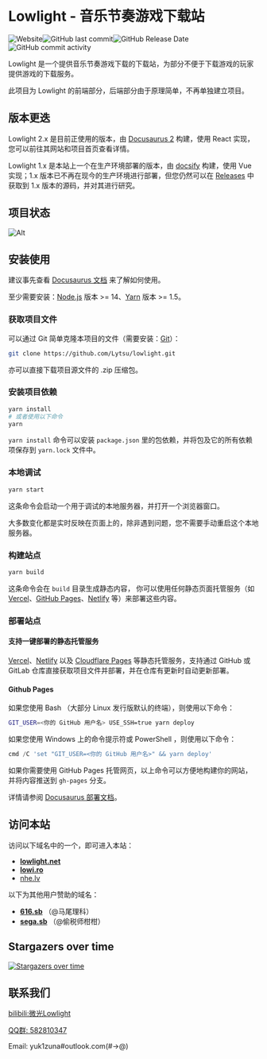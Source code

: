 # Lowlight - 音乐节奏游戏下载站

<img alt="Website" src="https://img.shields.io/website?style=flat-square&url=https%3A%2F%2Flowlight.pages.dev"><img alt="GitHub last commit" src="https://img.shields.io/github/last-commit/Lytsu/lowlight?style=flat-square"><img alt="GitHub Release Date" src="https://img.shields.io/github/release-date/Lytsu/lowlight?style=flat-square"><img alt="GitHub commit activity" src="https://img.shields.io/github/commit-activity/w/Lytsu/lowlight?style=flat-square">

Lowlight 是一个提供音乐节奏游戏下载的下载站，为部分不便于下载游戏的玩家提供游戏的下载服务。

此项目为 Lowlight 的前端部分，后端部分由于原理简单，不再单独建立项目。

## 版本更迭

Lowlight 2.x 是目前正使用的版本，由 [Docusaurus 2](https://docusaurus.io/) 构建，使用 React 实现，您可以前往其网站和项目首页查看详情。

Lowlight 1.x 是本站上一个在生产环境部署的版本，由 [docsify](https://docsify.js.org) 构建，使用 Vue 实现；1.x 版本已不再在现今的生产环境进行部署，但您仍然可以在 [Releases](https://github.com/Lytsu/lowlight/releases/tag/1.0.0) 中获取到 1.x 版本的源码，并对其进行研究。

## 项目状态

![Alt](https://repobeats.axiom.co/api/embed/a48a232966f2b6d199d3a99adeb7a357c3cd118e.svg "Repobeats analytics image")

## 安装使用

建议事先查看 [Docusaurus 文档](https://docusaurus.io/zh-CN/docs/) 来了解如何使用。

至少需要安装：[Node.js](https://nodejs.org/en/download/) 版本 >= 14、[Yarn](https://yarnpkg.com/en/) 版本 >= 1.5。

### 获取项目文件

可以通过 Git 简单克隆本项目的文件（需要安装：[Git](https://git-scm.com/)）：

```bash
git clone https://github.com/Lytsu/lowlight.git
```

亦可以直接下载项目源文件的 .zip 压缩包。

### 安装项目依赖

```bash
yarn install
# 或者使用以下命令
yarn
```

`yarn install` 命令可以安装 `package.json` 里的包依赖，并将包及它的所有依赖项保存到 `yarn.lock` 文件中。

### 本地调试

```bash
yarn start
```

这条命令会启动一个用于调试的本地服务器，并打开一个浏览器窗口。

大多数变化都是实时反映在页面上的，除非遇到问题，您不需要手动重启这个本地服务器。

### 构建站点

```bash
yarn build
```

这条命令会在 `build` 目录生成静态内容， 你可以使用任何静态页面托管服务（如 [Vercel](https://vercel.com/)、[GitHub Pages](https://pages.github.com/)、[Netlify](https://www.netlify.com/) 等）来部署这些内容。

### 部署站点

#### 支持一键部署的静态托管服务

[Vercel](https://vercel.com/)、[Netlify](https://www.netlify.com/) 以及 [Cloudflare Pages](https://pages.cloudflare.com/) 等静态托管服务，支持通过 GitHub 或 GitLab 仓库直接获取项目文件并部署，并在仓库有更新时自动更新部署。

#### Github Pages

如果您使用 Bash （大部分 Linux 发行版默认的终端），则使用以下命令：

```bash
GIT_USER=<你的 GitHub 用户名> USE_SSH=true yarn deploy
```

如果您使用 Windows 上的命令提示符或 PowerShell ，则使用以下命令：

```powershell
cmd /C 'set "GIT_USER=<你的 GitHub 用户名>" && yarn deploy'
```

如果你需要使用 GitHub Pages 托管网页，以上命令可以方便地构建你的网站，并将内容推送到 `gh-pages` 分支。

详情请参阅 [Docusaurus 部署文档](https://docusaurus.io/zh-CN/docs/deployment)。

## 访问本站

访问以下域名中的一个，即可进入本站：

- **[lowlight.net](https://lowlight.net)**
- **[lowi.ro](https://lowi.ro)**
- [nhe.lv](https://nhe.lv/)

以下为其他用户赞助的域名：

- **[616.sb](https:/616.sb)** （@马尾理科）
- **[sega.sb](https://sega.sb)** （@偷税师柑柑）

## Stargazers over time 

[![Stargazers over time](https://starchart.cc/Lytsu/lowlight.svg)](https://starchart.cc/Lytsu/lowlight) 

## 联系我们

[bilibili:微光Lowlight](https://space.bilibili.com/319171871)

[QQ群: 582810347](https://jq.qq.com/?_wv=1027&k=WAZFYeVn)

Email: yuk1zuna#outlook.com(#→@)
